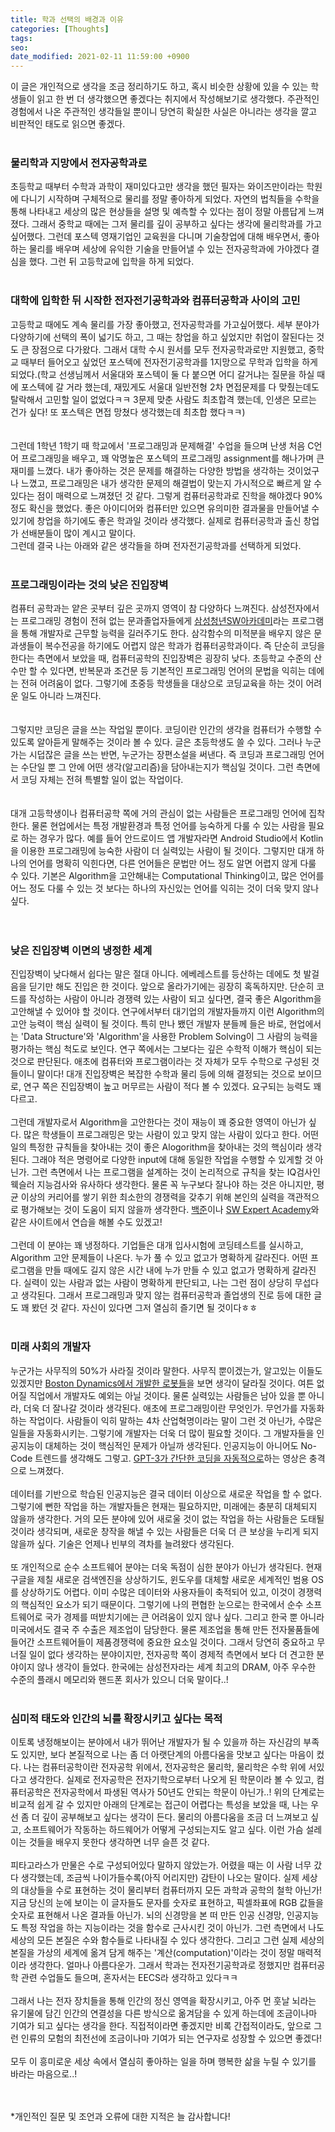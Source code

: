 ```yaml
---
title: 학과 선택의 배경과 이유
categories: [Thoughts]
tags:
seo:
date_modified: 2021-02-11 11:59:00 +0900
---
```

이 글은 개인적으로 생각을 조금 정리하기도 하고, 혹시 비슷한 상황에 있을 수 있는 학생들이 읽고 한 번 더 생각했으면 좋겠다는 취지에서 작성해보기로 생각했다. 주관적인 경험에서 나온 주관적인 생각들일 뿐이니 당연히 확실한 사실은 아니라는 생각을 깔고 비판적인 태도로 읽으면 좋겠다.
<br/>
<br/>

### 물리학과 지망에서 전자공학과로
초등학교 때부터 수학과 과학이 재미있다고만 생각을 했던 필자는 와이즈만이라는 학원에 다니기 시작하며 구체적으로 물리를 정말 좋아하게 되었다. 자연의 법칙들을 수학을 통해 나타내고 세상의 많은 현상들을 설명 및 예측할 수 있다는 점이 정말 아름답게 느껴졌다. 그래서 중학교 때에는 그저 물리를 깊이 공부하고 싶다는 생각에 물리학과를 가고 싶어했다. 그런데 포스텍 영재기업인 교육원을 다니며 기술창업에 대해 배우면서, 좋아하는 물리를 배우며 세상에 유익한 기술을 만들어낼 수 있는 전자공학과에 가야겠다 결심을 했다. 그런 뒤 고등학교에 입학을 하게 되었다.
<br/>
<br/>

### 대학에 입학한 뒤 시작한 전자전기공학과와 컴퓨터공학과 사이의 고민
고등학교 때에도 계속 물리를 가장 좋아했고, 전자공학과를 가고싶어했다. 세부 분야가 다양하기에 선택의 폭이 넓기도 하고, 그 때는 창업을 하고 싶었지만 취업이 잘된다는 것도 큰 장점으로 다가왔다. 그래서 대학 수시 원서를 모두 전자공학과로만 지원했고, 중학교 때부터 들어오고 싶었던 포스텍에 전자전기공학과를 1지망으로 무학과 입학을 하게 되었다.(학교 선생님께서 서울대와 포스텍이 둘 다 붙으면 어디 갈거냐는 질문을 하실 때에 포스텍에 갈 거라 했는데, 재밌게도 서울대 일반전형 2차 면접문제를 다 맞췄는데도 탈락해서 고민할 일이 없었다ㅋㅋ 3문제 맞춘 사람도 최초합격 했는데, 인생은 모르는 건가 싶다! 또 포스텍은 면접 망쳤다 생각했는데 최초합 했다ㅋㅋ)  
<br/>
<br/>
그런데 1학년 1학기 때 학교에서 '프로그래밍과 문제해결' 수업을 들으며 난생 처음 C언어 프로그래밍을 배우고, 꽤 악명높은 포스텍의 프로그래밍 assignment를 해나가며 큰 재미를 느꼈다. 내가 좋아하는 것은 문제를 해결하는 다양한 방법을 생각하는 것이었구나 느꼈고, 프로그래밍은 내가 생각한 문제의 해결법이 맞는지 가시적으로 빠르게 알 수 있다는 점이 매력으로 느껴졌던 것 같다. 그렇게 컴퓨터공학과로 진학을 해야겠다 90% 정도 확신을 했었다. 좋은 아이디어와 컴퓨터만 있으면 유의미한 결과물을 만들어낼 수 있기에 창업을 하기에도 좋은 학과일 것이라 생각했다. 실제로 컴퓨터공학과 출신 창업가 선배분들이 많이 계시고 말이다.  
그런데 결국 나는 아래와 같은 생각들을 하며 전자전기공학과를 선택하게 되었다.
<br/>
<br/>
  
### 프로그래밍이라는 것의 낮은 진입장벽
컴퓨터 공학과는 얕은 곳부터 깊은 곳까지 영역이 참 다양하다 느껴진다. 삼성전자에서는 프로그래밍 경험이 전혀 없는 문과졸업자들에게 [삼성청년SW아카데미](https://news.samsung.com/kr/%EC%82%BC%EC%84%B1%EC%B2%AD%EB%85%84sw%EC%95%84%EC%B9%B4%EB%8D%B0%EB%AF%B8-3%EA%B8%B0-%EC%88%98%EB%A3%8C-2%EB%85%84%EA%B0%84-1%EC%B2%9C%EC%97%AC%EB%AA%85-%EC%B7%A8%EC%97%85)라는 프로그램을 통해 개발자로 근무할 능력을 길러주기도 한다. 삼각함수의 미적분을 배우지 않은 문과생들이 복수전공을 하기에도 어렵지 않은 학과가 컴퓨터공학과이다. 즉 단순히 코딩을 한다는 측면에서 보았을 때, 컴퓨터공학의 진입장벽은 굉장히 낮다. 초등학교 수준의 산수만 할 수 있다면, 반복문과 조건문 등 기본적인 프로그래밍 언어의 문법을 익히는 데에는 전혀 어려움이 없다. 그렇기에 초중등 학생들을 대상으로 코딩교육을 하는 것이 어려운 일도 아니라 느껴진다.  
<br/>
<br/>
그렇지만 코딩은 글을 쓰는 작업일 뿐이다. 코딩이란 인간의 생각을 컴퓨터가 수행할 수 있도록 알아듣게 말해주는 것이라 볼 수 있다. 글은 초등학생도 쓸 수 있다. 그러나 누군가는 시덥잖은 글을 쓰는 반면, 누군가는 장편소설을 써낸다. 즉 코딩과 프로그래밍 언어는 수단일 뿐 그 안에 어떤 생각(알고리즘)을 담아내는지가 핵심일 것이다. 그런 측면에서 코딩 자체는 전혀 특별할 일이 없는 작업이다.  
<br/>
<br/>
대개 고등학생이나 컴퓨터공학 쪽에 거의 관심이 없는 사람들은 프로그래밍 언어에 집착한다. 물론 현업에서는 특정 개발환경과 특정 언어를 능숙하게 다룰 수 있는 사람을 필요로 하는 경우가 많다. 예를 들어 안드로이드 앱 개발자라면 Android Studio에서 Kotlin을 이용한 프로그래밍에 능숙한 사람이 더 실력있는 사람이 될 것이다. 그렇지만 대개 하나의 언어를 명확히 익힌다면, 다른 언어들은 문법만 어느 정도 알면 어렵지 않게 다룰 수 있다. 기본은 Algorithm을 고안해내는 Computational Thinking이고, 많은 언어를 어느 정도 다룰 수 있는 것 보다는 하나의 자신있는 언어를 익히는 것이 더욱 맞지 않나 싶다.  
<br/>
<br/>
  
### 낮은 진입장벽 이면의 냉정한 세계
진입장벽이 낮다해서 쉽다는 말은 절대 아니다. 에베레스트를 등산하는 데에도 첫 발걸음을 딛기만 해도 진입은 한 것이다. 앞으로 올라가기에는 굉장히 혹독하지만. 단순히 코드를 작성하는 사람이 아니라 경쟁력 있는 사람이 되고 싶다면, 결국 좋은 Algorithm을 고안해낼 수 있어야 할 것이다. 연구에서부터 대기업의 개발자들까지 이런 Algorithm의 고안 능력이 핵심 실력이 될 것이다. 특히 만나 뵀던 개발자 분들께 들은 바로, 현업에서는 'Data Structure'와 'Algorithm'을 사용한 Problem Solving이 그 사람의 능력을 평가하는 핵심 척도로 보인다. 연구 쪽에서는 그보다는 깊은 수학적 이해가 핵심이 되는 것으로 판단된다. 애초에 컴퓨터와 프로그램이라는 것 자체가 모두 수학으로 구성된 것들이니 말이다! 대개 진입장벽은 복잡한 수학과 물리 등에 의해 결정되는 것으로 보이므로, 연구 쪽은 진입장벽이 높고 머무르는 사람이 적다 볼 수 있겠다. 요구되는 능력도 꽤 다르고.
<br/>
<br/>
그런데 개발자로서 Algorithm을 고안한다는 것이 재능이 꽤 중요한 영역이 아닌가 싶다. 많은 학생들이 프로그래밍은 맞는 사람이 있고 맞지 않는 사람이 있다고 한다. 어떤 일의 특정한 규칙들을 찾아내는 것이 좋은 Alogorithm을 찾아내는 것의 핵심이라 생각된다. 그래야 적은 명령어로 다양한 input에 대해 동일한 작업을 수행할 수 있게할 것 아닌가. 그런 측면에서 나는 프로그램을 설계하는 것이 논리적으로 규칙을 찾는 IQ검사인 웩슬러 지능검사와 유사하다 생각한다. 물론 꼭 누구보다 잘나야 하는 것은 아니지만, 평균 이상의 커리어를 쌓기 위한 최소한의 경쟁력을 갖추기 위해 본인의 실력을 객관적으로 평가해보는 것이 도움이 되지 않을까 생각한다. [백준](https://www.acmicpc.net/problemset)이나 [SW Expert Academy](https://swexpertacademy.com/main/main.do)와 같은 사이트에서 연습을 해볼 수도 있겠고!
<br/>
<br/>
그런데 이 분야는 꽤 냉정하다. 기업들은 대개 입사시험에 코딩테스트를 실시하고, Algorithm 고안 문제들이 나온다. 누가 풀 수 있고 없고가 명확하게 갈라진다. 어떤 프로그램을 만들 때에도 길지 않은 시간 내에 누가 만들 수 있고 없고가 명확하게 갈라진다. 실력이 있는 사람과 없는 사람이 명확하게 판단되고, 나는 그런 점이 상당히 무섭다고 생각된다. 그래서 프로그래밍과 맞지 않는 컴퓨터공학과 졸업생의 진로 등에 대한 글도 꽤 봤던 것 같다. 자신이 있다면 그저 열심히 즐기면 될 것이다ㅎㅎ
<br/>
<br/>
  
### 미래 사회의 개발자
누군가는 사무직의 50%가 사라질 것이라 말한다. 사무직 뿐이겠는가, 알고있는 이들도 있겠지만 [Boston Dynamics에서 개발한 로봇들](https://www.youtube.com/watch?v=fn3KWM1kuAw)을 보면 생각이 달라질 것이다. 여튼 없어질 직업에서 개발자도 예외는 아닐 것이다. 물론 실력있는 사람들은 남아 있을 뿐 아니라, 더욱 더 잘나갈 것이라 생각된다. 애초에 프로그래밍이란 무엇인가. 무언가를 자동화하는 작업이다. 사람들이 익히 말하는 4차 산업혁명이라는 말이 그런 것 아닌가, 수많은 일들을 자동화시키는. 그렇기에 개발자는 더욱 더 많이 필요할 것이다. 그 개발자들을 인공지능이 대체하는 것이 핵심적인 문제가 아닐까 생각된다. 인공지능이 아니어도 No-Code 트렌드를 생각해도 그렇고. [GPT-3가 간단한 코딩을 자동적으로](https://www.youtube.com/watch?v=gDDnTZchKec)하는 영상은 충격으로 느껴졌다.
<br/>
<br/>
데이터를 기반으로 학습된 인공지능은 결국 데이터 이상으로 새로운 작업을 할 수 없다. 그렇기에 뻔한 작업을 하는 개발자들은 현재는 필요하지만, 미래에는 충분히 대체되지 않을까 생각한다. 거의 모든 분야에 있어 새로울 것이 없는 작업을 하는 사람들은 도태될 것이라 생각되며, 새로운 창작을 해낼 수 있는 사람들은 더욱 더 큰 보상을 누리게 되지 않을까 싶다. 기술은 언제나 빈부의 격차를 늘려왔다 생각된다.
<br/>
<br/>
또 개인적으로 순수 소프트웨어 분야는 더욱 독점이 심한 분야가 아닌가 생각된다. 현재 구글을 제칠 새로운 검색엔진을 상상하기도, 윈도우를 대체할 새로운 세계적인 범용 OS를 상상하기도 어렵다. 이미 수많은 데이터와 사용자들이 축적되어 있고, 이것이 경쟁력의 핵심적인 요소가 되기 때문이다. 그렇기에 나의 편협한 눈으로는 한국에서 순수 소프트웨어로 국가 경제를 떠받치기에는 큰 어려움이 있지 않나 싶다. 그리고 한국 뿐 아니라 미국에서도 결국 주 수출은 제조업이 담당한다. 물론 제조업을 통해 만든 전자물품들에 들어간 소프트웨어들이 제품경쟁력에 중요한 요소일 것이다. 그래서 당연히 중요하고 무너질 일이 없다 생각하는 분야이지만, 전자공학 쪽이 경제적 측면에서 보다 더 견고한 분야이지 않나 생각이 들었다. 한국에는 삼성전자라는 세계 최고의 DRAM, 아주 우수한 수준의 플래시 메모리와 핸드폰 회사가 있으니 더욱 말이다..!
<br/>
<br/>
  
### 심미적 태도와 인간의 뇌를 확장시키고 싶다는 목적
이토록 냉정해보이는 분야에서 내가 뛰어난 개발자가 될 수 있을까 하는 자신감의 부족도 있지만, 보다 본질적으로 나는 좀 더 아랫단계의 아름다움을 맛보고 싶다는 마음이 컸다. 나는 컴퓨터공학이란 전자공학 위에서, 전자공학은 물리학, 물리학은 수학 위에 서있다고 생각한다. 실제로 전자공학은 전자기학으로부터 나오게 된 학문이라 볼 수 있고, 컴퓨터공학은 전자공학에서 파생된 역사가 50년도 안되는 학문이 아닌가..! 위의 단계로는 비교적 쉽게 갈 수 있지만 아래의 단계로는 접근이 어렵다는 특성을 보았을 때, 나는 우선 좀 더 깊이 공부해보고 싶다는 생각이 든다. 물리의 아름다움을 조금 더 느껴보고 싶고, 소프트웨어가 작동하는 하드웨어가 어떻게 구성되는지도 알고 싶다. 이런 가슴 설레이는 것들을 배우지 못한다 생각하면 너무 슬픈 것 같다.
<br/>
<br/>
피타고라스가 만물은 수로 구성되어있다 말하지 않았는가. 어렸을 때는 이 사람 너무 갔다 생각했는데, 조금씩 나이가들수록(아직 어리지만) 감탄이 나오는 말이다. 실제 세상의 대상들을 수로 표현하는 것이 물리부터 컴퓨터까지 모든 과학과 공학의 철학 아닌가! 지금 당신의 눈에 보이는 이 글자들도 문자를 숫자로 표현하고, 픽셀좌표에 RGB 값들을 숫자로 표현해서 나온 결과들 아닌가. 뇌의 신경망을 본 떠 만든 인공 신경망, 인공지능도 특정 작업을 하는 지능이라는 것을 함수로 근사시킨 것이 아닌가. 그런 측면에서 나도 세상의 모든 본질은 수와 함수들로 나타내질 수 있다 생각한다. 그리고 그런 실제 세상의 본질을 가상의 세계에 옮겨 담게 해주는 '계산(computation)'이라는 것이 정말 매력적이라 생각한다. 얼마나 아름다운가. 그래서 학과는 전자전기공학과로 정했지만 컴퓨터공학 관련 수업들도 들으며, 혼자서는 EECS라 생각하고 있다ㅋㅋ
<br/>
<br/>
그래서 나는 전자 장치들을 통해 인간의 정신 영역을 확장시키고, 아주 먼 훗날 뇌라는 유기물에 담긴 인간의 연결성을 다른 방식으로 옮겨담을 수 있게 하는데에 조금이나마 기여가 되고 싶다는 생각을 한다. 직접적이라면 좋겠지만 비록 간접적이라도, 앞으로 그런 인류의 모험의 최전선에 조금이나마 기여가 되는 연구자로 성장할 수 있으면 좋겠다!
<br/>
<br/>
모두 이 흥미로운 세상 속에서 열심히 좋아하는 일을 하며 행복한 삶을 누릴 수 있기를 바라는 마음으로..!
<br/>
<br/>
<br/>
   
  
*개인적인 질문 및 조언과 오류에 대한 지적은 늘 감사합니다!